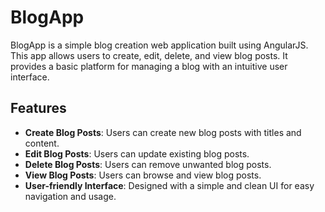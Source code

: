 # BlogApp

BlogApp is a simple blog creation web application built using AngularJS. This app allows users to create, edit, delete, and view blog posts. It provides a basic platform for managing a blog with an intuitive user interface.

## Features

- **Create Blog Posts**: Users can create new blog posts with titles and content.
- **Edit Blog Posts**: Users can update existing blog posts.
- **Delete Blog Posts**: Users can remove unwanted blog posts.
- **View Blog Posts**: Users can browse and view blog posts.
- **User-friendly Interface**: Designed with a simple and clean UI for easy navigation and usage.

